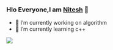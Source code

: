 ### Hlo Everyone,I am <a href="https://github.com/Nitesh-17/My-Resume.git"> Nitesh</a> 👋





- 🔭 I’m currently working on algorithm
- 🌱 I’m currently learning c++
<img src="https://github-readme-stats.vercel.app/api?username=Nitesh-17&&show_icons=true&title_color=ffffff&icon_color=bb2acf&text_color=daf7dc&bg_color=151515">
 
